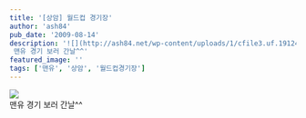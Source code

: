 ```yaml
---
title: '[상암] 월드컵 경기장'
author: 'ash84'
pub_date: '2009-08-14'
description: '![](http://ash84.net/wp-content/uploads/1/cfile3.uf.1912430D4A82AC1B402ECA.jpg)  
 맨유 경기 보러 간날^^'
featured_image: ''
tags: ['맨유', '상암', '월드컵경기장']
---
```



![](http://ash84.net/wp-content/uploads/1/cfile3.uf.1912430D4A82AC1B402ECA.jpg)  
 맨유 경기 보러 간날^^



